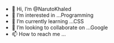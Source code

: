 - 👋 Hi, I’m @NarutoKhaled
- 👀 I’m interested in ...Programming
- 🌱 I’m currently learning ...CSS
- 💞️ I’m looking to collaborate on ...Google
- 📫 How to reach me ...

<!---
NarutoKhaled/NarutoKhaled is a ✨ special ✨ repository because its `README.md` (this file) appears on your GitHub profile.
You can click the Preview link to take a look at your changes.
--->
